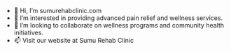- 👋 Hi, I’m sumurehabclinic.com
- 👀 I’m interested in providing advanced pain relief and wellness services.
- 💞️ I’m looking to collaborate on wellness programs and community health initiatives.
- 📫 Visit our website at Sumu Rehab Clinic 

